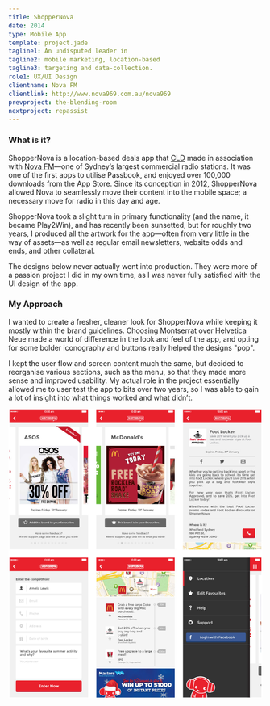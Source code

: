 ```yaml
---
title: ShopperNova
date: 2014
type: Mobile App
template: project.jade
tagline1: An undisputed leader in
tagline2: mobile marketing, location-based
tagline3: targeting and data-collection.
role1: UX/UI Design
clientname: Nova FM
clientlink: http://www.nova969.com.au/nova969
prevproject: the-blending-room
nextproject: repassist
---
```


### What is it?

ShopperNova is a location-based deals app that <a href="http://creativelicence.com.au/" target="_blank" class="link-highlight">CLD</a> made in association with <a href="http://www.nova969.com.au/nova969/" target="_blank" class="link-highlight">Nova FM</a>&mdash;one of Sydney’s largest commercial radio stations. It was one of the first apps to utilise Passbook, and enjoyed over 100,000 downloads from the App Store. Since its conception in 2012, ShopperNova allowed Nova to seamlessly move their content into the mobile space; a necessary move for radio in this day and age.

ShopperNova took a slight turn in primary functionality (and the name, it became Play2Win), and has recently been sunsetted, but for roughly two years, I produced all the artwork for the app—often from very little in the way of assets—as well as regular email newsletters, website odds and ends, and other collateral.

The designs below never actually went into production. They were more of a passion project I did in my own time, as I was never fully satisfied with the UI design of the app.

### My Approach

I wanted to create a fresher, cleaner look for ShopperNova while keeping it mostly within the brand guidelines. Choosing Montserrat over Helvetica Neue made a world of difference in the look and feel of the app, and opting for some bolder iconography and buttons really helped the designs "pop".

I kept the user flow and screen content much the same, but decided to reorganise various sections, such as the menu, so that they made more sense and improved usability. My actual role in the project essentially allowed me to user test the app to bits over two years, so I was able to gain a lot of insight into what things worked and what didn’t.

![ShopperNova](shoppernova-1.jpg "ShopperNova")
